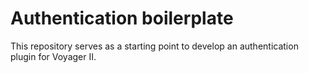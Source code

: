 # Authentication boilerplate

This repository serves as a starting point to develop an authentication plugin for Voyager II.